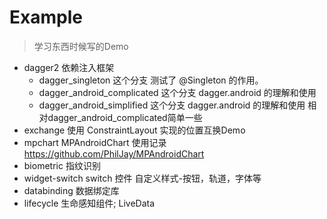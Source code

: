 # Example 

> 学习东西时候写的Demo

- dagger2 依赖注入框架
    - dagger_singleton 这个分支 测试了 @Singleton 的作用。 
    - dagger_android_complicated  这个分支 dagger.android 的理解和使用 
    - dagger_android_simplified 这个分支 dagger.android 的理解和使用 相对dagger_android_complicated简单一些
- exchange 使用 ConstraintLayout 实现的位置互换Demo
- mpchart MPAndroidChart 使用记录 https://github.com/PhilJay/MPAndroidChart
- biometric 指纹识别
- widget-switch switch 控件 自定义样式-按钮，轨道，字体等
- databinding 数据绑定库
- lifecycle 生命感知组件; LiveData